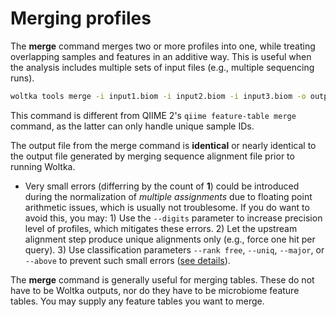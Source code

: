 # Merging profiles

The **merge** command merges two or more profiles into one, while treating overlapping samples and features in an additive way. This is useful when the analysis includes multiple sets of input files (e.g., multiple sequencing runs).

```bash
woltka tools merge -i input1.biom -i input2.biom -i input3.biom -o output.biom
```

This command is different from QIIME 2's `qiime feature-table merge` command, as the latter can only handle unique sample IDs.

The output file from the merge command is **identical** or nearly identical to the output file generated by merging sequence alignment file prior to running Woltka.

- Very small errors (differring by the count of **1**) could be introduced during the normalization of _multiple assignments_ due to floating point arithmetic issues, which is usually not troublesome. If you do want to avoid this, you may: 1) Use the `--digits` parameter to increase precision level of profiles, which mitigates these errors. 2) Let the upstream alignment step produce unique alignments only (e.g., force one hit per query). 3) Use classification parameters `--rank free`, `--uniq`, `--major`, or `--above` to prevent such small errors ([see details](classify.md#ambiguous-assignment)). 

The **merge** command is generally useful for merging tables. These do not have to be Woltka outputs, nor do they have to be microbiome feature tables. You may supply any feature tables you want to merge.
